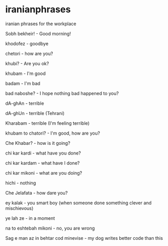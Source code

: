 # iranianphrases
iranian phrases for the workplace

Sobh bekheir!			- Good morning!

khodofez		- goodbye

chetori 			- how are you?

khubi?				- Are you ok?

khubam				- I'm good

badam				- I'm bad

bad naboshe?			- I hope nothing bad happened to you?

dA-ghAn				- terrible

dA-ghUn				- terrible (Tehrani)

Kharabam				- terrible (I'm feeling terrible)

khubam to chatori?		- I'm good, how are you?

Che Khabar?			- how is it going?

chi kar kardi		- what have you done?

chi kar kardam		- what have I done?

chi kar mikoni		- what are you doing?

hichi			- nothing

Che Jelafata		- how dare you?

ey kalak		- you smart boy (when someone done something clever and mischievous)

ye lah ze			- in a moment

na to eshtebah mikoni							- no, you are wrong
					
Sag e man az in behtar cod minevise 			- my dog writes better code than this

